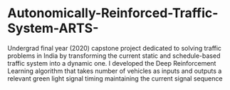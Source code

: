 # Autonomically-Reinforced-Traffic-System-ARTS-
Undergrad final year (2020) capstone project dedicated to solving traffic problems in India by transforming the current static and schedule-based traffic system into a dynamic one. I developed the Deep Reinforcement Learning algorithm that takes number of vehicles as inputs and outputs a relevant green light signal timing maintaining the current signal sequence
